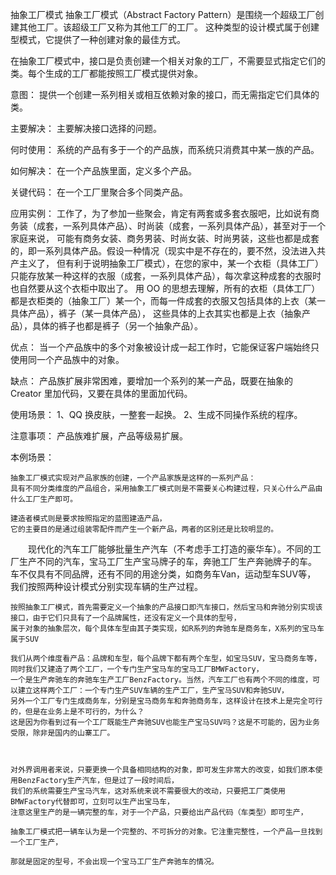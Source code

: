 抽象工厂模式
抽象工厂模式（Abstract Factory Pattern）是围绕一个超级工厂创建其他工厂。该超级工厂又称为其他工厂的工厂。
这种类型的设计模式属于创建型模式，它提供了一种创建对象的最佳方式。

在抽象工厂模式中，接口是负责创建一个相关对象的工厂，不需要显式指定它们的类。每个生成的工厂都能按照工厂模式提供对象。

意图：
    提供一个创建一系列相关或相互依赖对象的接口，而无需指定它们具体的类。

主要解决：
    主要解决接口选择的问题。

何时使用：
    系统的产品有多于一个的产品族，而系统只消费其中某一族的产品。

如何解决：
    在一个产品族里面，定义多个产品。

关键代码：
    在一个工厂里聚合多个同类产品。

应用实例：
    工作了，为了参加一些聚会，肯定有两套或多套衣服吧，比如说有商务装（成套，一系列具体产品）、时尚装（成套，一系列具体产品），甚至对于一个家庭来说，
    可能有商务女装、商务男装、时尚女装、时尚男装，这些也都是成套的，即一系列具体产品。假设一种情况（现实中是不存在的，要不然，没法进入共产主义了，
    但有利于说明抽象工厂模式），在您的家中，某一个衣柜（具体工厂）只能存放某一种这样的衣服（成套，一系列具体产品），每次拿这种成套的衣服时也自然要从这个衣柜中取出了。
    用 OO 的思想去理解，所有的衣柜（具体工厂）都是衣柜类的（抽象工厂）某一个，而每一件成套的衣服又包括具体的上衣（某一具体产品），裤子（某一具体产品），
    这些具体的上衣其实也都是上衣（抽象产品），具体的裤子也都是裤子（另一个抽象产品）。

优点：
    当一个产品族中的多个对象被设计成一起工作时，它能保证客户端始终只使用同一个产品族中的对象。

缺点：
    产品族扩展非常困难，要增加一个系列的某一产品，既要在抽象的 Creator 里加代码，又要在具体的里面加代码。

使用场景：
    1、QQ 换皮肤，一整套一起换。
    2、生成不同操作系统的程序。

注意事项：
    产品族难扩展，产品等级易扩展。



本例场景：

    抽象工厂模式实现对产品家族的创建，一个产品家族是这样的一系列产品：
    具有不同分类维度的产品组合，采用抽象工厂模式则是不需要关心构建过程，只关心什么产品由什么工厂生产即可。

    建造者模式则是要求按照指定的蓝图建造产品，
    它的主要目的是通过组装零配件而产生一个新产品，两者的区别还是比较明显的。

　　现代化的汽车工厂能够批量生产汽车（不考虑手工打造的豪华车）。不同的工厂生产不同的汽车，宝马工厂生产宝马牌子的车，奔驰工厂生产奔驰牌子的车。
    车不仅具有不同品牌，还有不同的用途分类，如商务车Van，运动型车SUV等，
    我们按照两种设计模式分别实现车辆的生产过程。

    按照抽象工厂模式，首先需要定义一个抽象的产品接口即汽车接口，然后宝马和奔驰分别实现该接口，由于它们只具有了一个品牌属性，还没有定义一个具体的型号，
    属于对象的抽象层次，每个具体车型由其子类实现，如R系列的奔驰车是商务车，X系列的宝马车属于SUV

    我们从两个维度看产品：品牌和车型，每个品牌下都有两个车型，如宝马SUV，宝马商务车等，同时我们又建造了两个工厂，一个专门生产宝马车的宝马工厂BMWFactory，
    一个是生产奔驰车的奔驰车生产工厂BenzFactory。当然，汽车工厂也有两个不同的维度，可以建立这样两个工厂：一个专门生产SUV车辆的生产工厂，生产宝马SUV和奔驰SUV，
    另外一个工厂专门生成商务车，分别是宝马商务车和奔驰商务车，这样设计在技术上是完全可行的，但是在业务上是不可行的，为什么？
    这是因为你看到过有一个工厂既能生产奔驰SUV也能生产宝马SUV吗？这是不可能的，因为业务受限，除非是国内的山寨工厂。



    对外界调用者来说，只要更换一个具备相同结构的对象，即可发生非常大的改变，如我们原本使用BenzFactory生产汽车，但是过了一段时间后，
    我们的系统需要生产宝马汽车，这对系统来说不需要很大的改动，只要把工厂类使用BMWFactory代替即可，立刻可以生产出宝马车，
    注意这里生产的是一辆完整的车，对于一个产品，只要给出产品代码（车类型）即可生产，

    抽象工厂模式把一辆车认为是一个完整的、不可拆分的对象。它注重完整性，一个产品一旦找到一个工厂生产，

    那就是固定的型号，不会出现一个宝马工厂生产奔驰车的情况。
